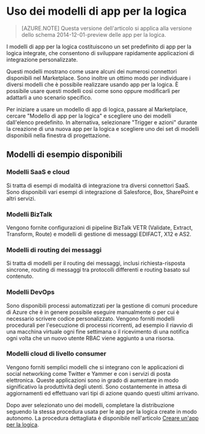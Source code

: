<properties
 pageTitle="Usare i modelli di app per la logica nel servizio app di Azure | Microsoft Azure"
 description="Informazioni su come usare modelli di app per la logica predefiniti per iniziare"
 authors="kevinlam1"
 manager="dwrede"
 editor=""
 services="logic-apps"
 documentationCenter=""/>

<tags
	ms.service="logic-apps"
	ms.workload="integration"
	ms.tgt_pltfrm="na"
	ms.devlang="na"
	ms.topic="article"
	ms.date="05/31/2016"
	ms.author="klam"/>

# Uso dei modelli di app per la logica

>[AZURE.NOTE] Questa versione dell'articolo si applica alla versione dello schema 2014-12-01-preview delle app per la logica.

I modelli di app per la logica costituiscono un set predefinito di app per la logica integrate, che consentono di sviluppare rapidamente applicazioni di integrazione personalizzate.

Questi modelli mostrano come usare alcuni dei numerosi connettori disponibili nel Marketplace. Sono inoltre un ottimo modo per individuare i diversi modelli che è possibile realizzare usando app per la logica. È possibile usare questi modelli così come sono oppure modificarli per adattarli a uno scenario specifico.

Per iniziare a usare un modello di app di logica, passare al Marketplace, cercare "Modello di app per la logica" e scegliere uno dei modelli dall'elenco predefinito. In alternativa, selezionare "Trigger e azioni" durante la creazione di una nuova app per la logica e scegliere uno dei set di modelli disponibili nella finestra di progettazione.

## Modelli di esempio disponibili

### Modelli SaaS e cloud
Si tratta di esempi di modalità di integrazione tra diversi connettori SaaS. Sono disponibili vari esempi di integrazione di Salesforce, Box, SharePoint e altri servizi.

### Modelli BizTalk
Vengono fornite configurazioni di pipeline BizTalk VETR (Validate, Extract, Transform, Route) e modelli di gestione di messaggi EDIFACT, X12 e AS2.

### Modelli di routing dei messaggi
Si tratta di modelli per il routing dei messaggi, inclusi richiesta-risposta sincrone, routing di messaggi tra protocolli differenti e routing basato sul contenuto.

### Modelli DevOps
Sono disponibili processi automatizzati per la gestione di comuni procedure di Azure che è in genere possibile eseguire manualmente o per cui è necessario scrivere codice personalizzato. Vengono forniti modelli procedurali per l'esecuzione di processi ricorrenti, ad esempio il riavvio di una macchina virtuale ogni fine settimana o il ricevimento di una notifica ogni volta che un nuovo utente RBAC viene aggiunto a una risorsa.

### Modelli cloud di livello consumer
Vengono forniti semplici modelli che si integrano con le applicazioni di social networking come Twitter e Yammer e con i servizi di posta elettronica. Queste applicazioni sono in grado di aumentare in modo significativo la produttività degli utenti. Sono costantemente in attesa di aggiornamenti ed effettuano vari tipi di azione quando questi ultimi arrivano.

Dopo aver selezionato uno dei modelli, completare la distribuzione seguendo la stessa procedura usata per le app per la logica create in modo autonomo. La procedura dettagliata è disponibile nell'articolo [Creare un'app per la logica](app-service-logic-create-a-logic-app.md).
 

<!---HONumber=AcomDC_0803_2016-->